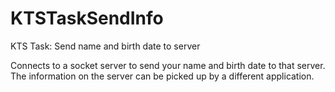# KTSTaskSendInfo
KTS Task: Send name and birth date to server

Connects to a socket server to send your name and birth date to that server.  The information on the server can be picked up by a different application.
